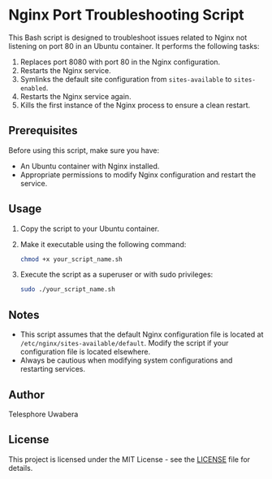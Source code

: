 
# Nginx Port Troubleshooting Script

This Bash script is designed to troubleshoot issues related to Nginx not listening on port 80 in an Ubuntu container. It performs the following tasks:

1. Replaces port 8080 with port 80 in the Nginx configuration.
2. Restarts the Nginx service.
3. Symlinks the default site configuration from `sites-available` to `sites-enabled`.
4. Restarts the Nginx service again.
5. Kills the first instance of the Nginx process to ensure a clean restart.

## Prerequisites

Before using this script, make sure you have:

- An Ubuntu container with Nginx installed.
- Appropriate permissions to modify Nginx configuration and restart the service.

## Usage

1. Copy the script to your Ubuntu container.
2. Make it executable using the following command:

   ```bash
   chmod +x your_script_name.sh
   ```

3. Execute the script as a superuser or with sudo privileges:

   ```bash
   sudo ./your_script_name.sh
   ```

## Notes

- This script assumes that the default Nginx configuration file is located at `/etc/nginx/sites-available/default`. Modify the script if your configuration file is located elsewhere.
- Always be cautious when modifying system configurations and restarting services.

## Author

Telesphore Uwabera

## License

This project is licensed under the MIT License - see the [LICENSE](LICENSE) file for details.
```

